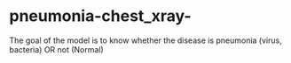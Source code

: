 # pneumonia-chest_xray-
The goal of the model is to know whether the disease is pneumonia   (virus, bacteria) OR not (Normal)   
